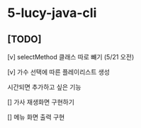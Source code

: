 # 5-lucy-java-cli

## [TODO]
[v] selectMethod 클래스 따로 뺴기 (5/21 오전)

[v] 가수 선택에 따른 플레이리스트 생성


시간되면 추가하고 싶은 기능

[] 가사 재생화면 구현하기

[] 메뉴 화면 출력 구현